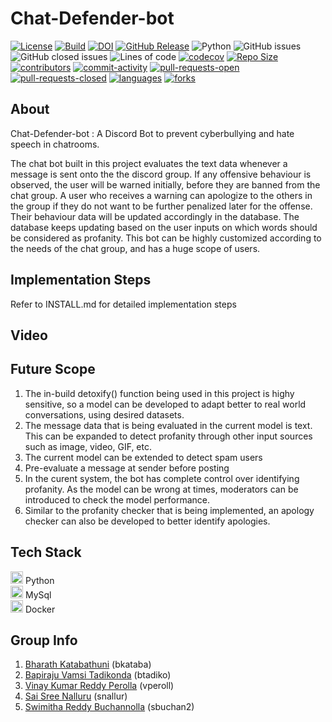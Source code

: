# Chat-Defender-bot
[![License](https://img.shields.io/badge/License-BSD_2--Clause-orange.svg)](https://opensource.org/licenses/BSD-2-Clause)
[![Build](https://github.com/vamsitadikonda/chat-defender-bot/actions/workflows/python-app.yml/badge.svg)](https://github.com/vamsitadikonda/chat-defender-bot/actions)
[![DOI](https://zenodo.org/badge/543915548.svg)](https://zenodo.org/badge/latestdoi/543915548)
[![GitHub Release](https://img.shields.io/github/release/vamsitadikonda/chat-defender-bot)](https://github.com/vamsitadikonda/chat-defender-bot/releases/)
![Python](https://img.shields.io/badge/python-v3.8+-yellow.svg)
![GitHub issues](https://img.shields.io/github/issues/vamsitadikonda/chat-defender-bot)
![GitHub closed issues](https://img.shields.io/github/issues-closed/vamsitadikonda/chat-defender-bot)
![Lines of code](https://img.shields.io/tokei/lines/github/vamsitadikonda/chat-defender-bot)
[![codecov](https://codecov.io/gh/vamsitadikonda/chat-defender-bot/branch/main/graph/badge.svg?token=h4F94IJMzj)](https://codecov.io/gh/vamsitadikonda/chat-defender-bot)
[![Repo Size](https://img.shields.io/github/repo-size/vamsitadikonda/chat-defender-bot?color=brightgreen)](https://github.com/vamsitadikonda/chat-defender-bot.git)
[![contributors](https://img.shields.io/github/contributors/vamsitadikonda/chat-defender-bot)](https://github.com/vamsitadikonda/chat-defender-bot/graphs/contributors)
[![commit-activity](https://img.shields.io/github/commit-activity/w/vamsitadikonda/chat-defender-bot?color=blue)](https://github.com/vamsitadikonda/chat-defender-bot/graphs/commit-activity)
[![pull-requests-open](https://img.shields.io/github/issues-pr/vamsitadikonda/chat-defender-bot?color=yellow)](https://github.com/vamsitadikonda/chat-defender-bot/pulls)
[![pull-requests-closed](https://img.shields.io/github/issues-pr-closed/vamsitadikonda/chat-defender-bot?color=green)](https://github.com/vamsitadikonda/chat-defender-botpulls?q=is%3Apr+is%3Aclosed)
[![languages](https://img.shields.io/github/languages/count/vamsitadikonda/chat-defender-bot)](https://github.com/vamsitadikonda/chat-defender-bot)
[![forks](https://img.shields.io/github/forks/vamsitadikonda/chat-defender-bot?style=social)](https://github.com/vamsitadikonda/chat-defender-bot/network/members)

## About
Chat-Defender-bot : A Discord Bot to prevent cyberbullying and hate speech in chatrooms.

The chat bot built in this project evaluates the text data whenever a message is sent onto the the discord group. If any offensive behaviour is observed, the user will be warned initially, before they are banned from the chat group. A user who receives a warning can apologize to the others in the group if they do not want to be further penalized later for the offense. Their behaviour data will be updated accordingly in the database. The database keeps updating based on the user inputs on which words should be considered as profanity. This bot can be highly customized according to the needs of the chat group, and has a huge scope of users.

## Implementation Steps
Refer to INSTALL.md for detailed implementation steps
## Video 

## Future Scope
1) The in-build detoxify() function  being used in this project is highy sensitive, so a model can be developed to adapt better to real world conversations, using desired datasets.
2) The message data that is being evaluated in the current model is text. This can be expanded to detect profanity through other input sources such as image, video, GIF, etc.
3) The current model can be extended to detect spam users
4) Pre-evaluate a message at sender before posting
5) In the curent system, the bot has complete control over identifying profanity. As the model can be wrong at times, moderators can be introduced to check the model performance.
6) Similar to the profanity checker that is being implemented, an apology checker can also be developed to better identify apologies.

## Tech Stack
<img src="https://drive.google.com/uc?export=view&id=1jREu_hnGJ1gxv6hx2KMmM1zzHc8Yhvdh" alt="python" width="20" height="20"/> Python </br>
<img src="https://drive.google.com/uc?export=view&id=1Jnn5fThJOy1WMnlQcDyOHMdt2dB8imws" alt="MySql" width="20" height="20"/> MySql </br>
<img src="https://drive.google.com/uc?export=view&id=17444V8CAig18_kQ9gQHY1ZX1JXObFMoz" alt="Docker" width="20" height="20"/> Docker </br>


## Group Info
1) [Bharath Katabathuni](mailto:bkataba@ncsu.edu?) (bkataba)
2) [Bapiraju Vamsi Tadikonda](mailto:btadiko@ncsu.edu?) (btadiko)
3) [Vinay Kumar Reddy Perolla](mailto:vperoll@ncsu.edu?) (vperoll)
4) [Sai Sree Nalluru](mailto:snallur@ncsu.edu?) (snallur)
5) [Swimitha Reddy Buchannolla](mailto:sbuchan2@ncsu.edu?) (sbuchan2)
